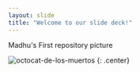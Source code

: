 ```yaml
---
layout: slide
title: "Welcome to our slide deck!"
---
```


Madhu's First repository picture

![octocat-de-los-muertos](https://octodex.github.com/images/octocat-de-los-muertos.jpg)
{: .center}
